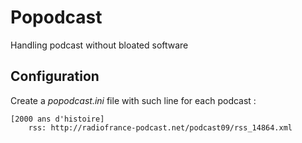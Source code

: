 Popodcast
=========

Handling podcast without bloated software

Configuration
-------------

Create a _popodcast.ini_ file with such line for each podcast :

	[2000 ans d'histoire]
		rss: http://radiofrance-podcast.net/podcast09/rss_14864.xml